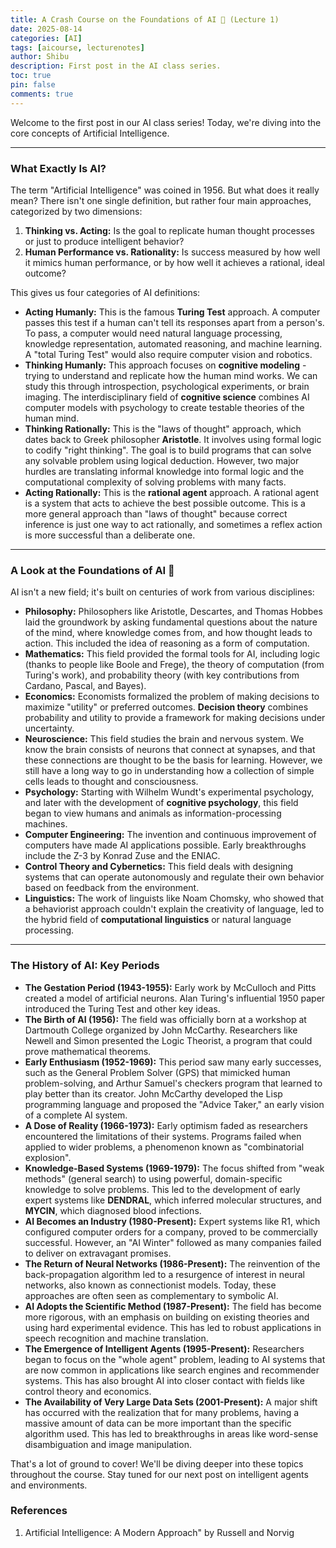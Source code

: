 ```yaml
---
title: A Crash Course on the Foundations of AI 🤖 (Lecture 1)
date: 2025-08-14
categories: [AI]
tags: [aicourse, lecturenotes]
author: Shibu
description: First post in the AI class series.
toc: true
pin: false
comments: true
---
```


Welcome to the first post in our AI class series! Today, we're diving into the core concepts of Artificial Intelligence.

---

### What Exactly Is AI?

The term "Artificial Intelligence" was coined in 1956. But what does it really mean? There isn't one single definition, but rather four main approaches, categorized by two dimensions:

1. **Thinking vs. Acting:** Is the goal to replicate human thought processes or just to produce intelligent behavior?
2. **Human Performance vs. Rationality:** Is success measured by how well it mimics human performance, or by how well it achieves a rational, ideal outcome?

This gives us four categories of AI definitions:

- **Acting Humanly:** This is the famous **Turing Test** approach. A computer passes this test if a human can't tell its responses apart from a person's. To pass, a computer would need natural language processing, knowledge representation, automated reasoning, and machine learning. A "total Turing Test" would also require computer vision and robotics.
- **Thinking Humanly:** This approach focuses on **cognitive modeling** - trying to understand and replicate how the human mind works. We can study this through introspection, psychological experiments, or brain imaging. The interdisciplinary field of **cognitive science** combines AI computer models with psychology to create testable theories of the human mind.
- **Thinking Rationally:** This is the "laws of thought" approach, which dates back to Greek philosopher **Aristotle**. It involves using formal logic to codify "right thinking". The goal is to build programs that can solve any solvable problem using logical deduction. However, two major hurdles are translating informal knowledge into formal logic and the computational complexity of solving problems with many facts.
- **Acting Rationally:** This is the **rational agent** approach. A rational agent is a system that acts to achieve the best possible outcome. This is a more general approach than "laws of thought" because correct inference is just one way to act rationally, and sometimes a reflex action is more successful than a deliberate one.

---

### A Look at the Foundations of AI 🧠

AI isn't a new field; it's built on centuries of work from various disciplines:

- **Philosophy:** Philosophers like Aristotle, Descartes, and Thomas Hobbes laid the groundwork by asking fundamental questions about the nature of the mind, where knowledge comes from, and how thought leads to action. This included the idea of reasoning as a form of computation.
- **Mathematics:** This field provided the formal tools for AI, including logic (thanks to people like Boole and Frege), the theory of computation (from Turing's work), and probability theory (with key contributions from Cardano, Pascal, and Bayes).
- **Economics:** Economists formalized the problem of making decisions to maximize "utility" or preferred outcomes. **Decision theory** combines probability and utility to provide a framework for making decisions under uncertainty.
- **Neuroscience:** This field studies the brain and nervous system. We know the brain consists of neurons that connect at synapses, and that these connections are thought to be the basis for learning. However, we still have a long way to go in understanding how a collection of simple cells leads to thought and consciousness.
- **Psychology:** Starting with Wilhelm Wundt's experimental psychology, and later with the development of **cognitive psychology**, this field began to view humans and animals as information-processing machines.
- **Computer Engineering:** The invention and continuous improvement of computers have made AI applications possible. Early breakthroughs include the Z-3 by Konrad Zuse and the ENIAC.
- **Control Theory and Cybernetics:** This field deals with designing systems that can operate autonomously and regulate their own behavior based on feedback from the environment.
- **Linguistics:** The work of linguists like Noam Chomsky, who showed that a behaviorist approach couldn't explain the creativity of language, led to the hybrid field of **computational linguistics** or natural language processing.

---

### The History of AI: Key Periods

- **The Gestation Period (1943-1955):** Early work by McCulloch and Pitts created a model of artificial neurons. Alan Turing's influential 1950 paper introduced the Turing Test and other key ideas.
- **The Birth of AI (1956):** The field was officially born at a workshop at Dartmouth College organized by John McCarthy. Researchers like Newell and Simon presented the Logic Theorist, a program that could prove mathematical theorems.
- **Early Enthusiasm (1952-1969):** This period saw many early successes, such as the General Problem Solver (GPS) that mimicked human problem-solving, and Arthur Samuel's checkers program that learned to play better than its creator. John McCarthy developed the Lisp programming language and proposed the "Advice Taker," an early vision of a complete AI system.
- **A Dose of Reality (1966-1973):** Early optimism faded as researchers encountered the limitations of their systems. Programs failed when applied to wider problems, a phenomenon known as "combinatorial explosion".
- **Knowledge-Based Systems (1969-1979):** The focus shifted from "weak methods" (general search) to using powerful, domain-specific knowledge to solve problems. This led to the development of early expert systems like **DENDRAL**, which inferred molecular structures, and **MYCIN**, which diagnosed blood infections.
- **AI Becomes an Industry (1980-Present):** Expert systems like R1, which configured computer orders for a company, proved to be commercially successful. However, an "AI Winter" followed as many companies failed to deliver on extravagant promises.
- **The Return of Neural Networks (1986-Present):** The reinvention of the back-propagation algorithm led to a resurgence of interest in neural networks, also known as connectionist models. Today, these approaches are often seen as complementary to symbolic AI.
- **AI Adopts the Scientific Method (1987-Present):** The field has become more rigorous, with an emphasis on building on existing theories and using hard experimental evidence. This has led to robust applications in speech recognition and machine translation.
- **The Emergence of Intelligent Agents (1995-Present):** Researchers began to focus on the "whole agent" problem, leading to AI systems that are now common in applications like search engines and recommender systems. This has also brought AI into closer contact with fields like control theory and economics.
- **The Availability of Very Large Data Sets (2001-Present):** A major shift has occurred with the realization that for many problems, having a massive amount of data can be more important than the specific algorithm used. This has led to breakthroughs in areas like word-sense disambiguation and image manipulation.

That's a lot of ground to cover! We'll be diving deeper into these topics throughout the course. Stay tuned for our next post on intelligent agents and environments.


### References
1. Artificial Intelligence: A Modern Approach" by Russell and Norvig
